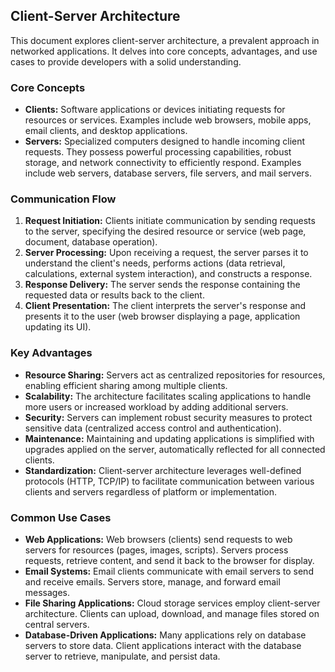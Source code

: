 ## Client-Server Architecture

This document explores client-server architecture, a prevalent approach in networked applications. It delves into core concepts, advantages, and use cases to provide developers with a solid understanding.

### Core Concepts

* **Clients:** Software applications or devices initiating requests for resources or services. Examples include web browsers, mobile apps, email clients, and desktop applications.
* **Servers:** Specialized computers designed to handle incoming client requests. They possess powerful processing capabilities, robust storage, and network connectivity to efficiently respond. Examples include web servers, database servers, file servers, and mail servers.

### Communication Flow

1. **Request Initiation:** Clients initiate communication by sending requests to the server, specifying the desired resource or service (web page, document, database operation).
2. **Server Processing:** Upon receiving a request, the server parses it to understand the client's needs, performs actions (data retrieval, calculations, external system interaction), and constructs a response.
3. **Response Delivery:** The server sends the response containing the requested data or results back to the client.
4. **Client Presentation:** The client interprets the server's response and presents it to the user (web browser displaying a page, application updating its UI).

### Key Advantages

* **Resource Sharing:** Servers act as centralized repositories for resources, enabling efficient sharing among multiple clients.
* **Scalability:** The architecture facilitates scaling applications to handle more users or increased workload by adding additional servers.
* **Security:** Servers can implement robust security measures to protect sensitive data (centralized access control and authentication).
* **Maintenance:** Maintaining and updating applications is simplified with upgrades applied on the server, automatically reflected for all connected clients.
* **Standardization:** Client-server architecture leverages well-defined protocols (HTTP, TCP/IP) to facilitate communication between various clients and servers regardless of platform or implementation.

### Common Use Cases

* **Web Applications:** Web browsers (clients) send requests to web servers for resources (pages, images, scripts). Servers process requests, retrieve content, and send it back to the browser for display.
* **Email Systems:** Email clients communicate with email servers to send and receive emails. Servers store, manage, and forward email messages.
* **File Sharing Applications:** Cloud storage services employ client-server architecture. Clients can upload, download, and manage files stored on central servers.
* **Database-Driven Applications:** Many applications rely on database servers to store data. Client applications interact with the database server to retrieve, manipulate, and persist data.